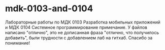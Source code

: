 # mdk-0103-and-0104
Лабораторные работы по МДК 0103 Разработка мобильных приложений и МДК 0104 Системное программирование
примечание. У файлов написано "отлично", это не дописанная фраза "отлично, что получилось добавить", были трудности с добавлением лаб на гитхаб. Спасибо за понимание!

